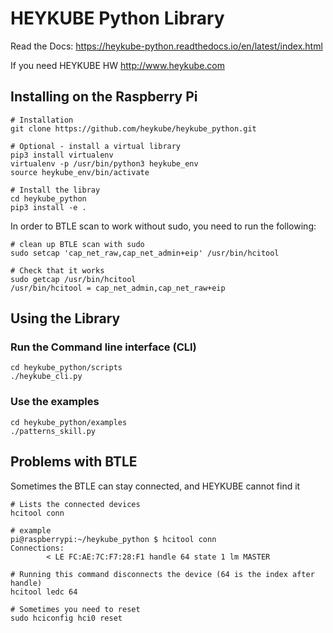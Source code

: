 # HEYKUBE Python Library

Read the Docs: 
https://heykube-python.readthedocs.io/en/latest/index.html

If you need HEYKUBE HW
http://www.heykube.com

## Installing on the Raspberry Pi

```
# Installation
git clone https://github.com/heykube/heykube_python.git

# Optional - install a virtual library
pip3 install virtualenv
virtualenv -p /usr/bin/python3 heykube_env
source heykube_env/bin/activate

# Install the libray
cd heykube_python
pip3 install -e . 
```

In order to BTLE scan to work without sudo, you need to run the following:

```
# clean up BTLE scan with sudo
sudo setcap 'cap_net_raw,cap_net_admin+eip' /usr/bin/hcitool

# Check that it works
sudo getcap /usr/bin/hcitool
/usr/bin/hcitool = cap_net_admin,cap_net_raw+eip
```

## Using the Library

### Run the Command line interface (CLI)
```
cd heykube_python/scripts
./heykube_cli.py
```

### Use the examples
```
cd heykube_python/examples
./patterns_skill.py
```

## Problems with BTLE 
Sometimes the BTLE can stay connected, and HEYKUBE cannot find it

```
# Lists the connected devices
hcitool conn

# example
pi@raspberrypi:~/heykube_python $ hcitool conn
Connections:
        < LE FC:AE:7C:F7:28:F1 handle 64 state 1 lm MASTER

# Running this command disconnects the device (64 is the index after handle)
hcitool ledc 64

# Sometimes you need to reset 
sudo hciconfig hci0 reset
```

